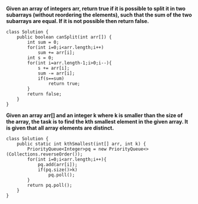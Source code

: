 **Given an array of integers arr, return true if it is possible to split it in two subarrays (without reordering the elements), such that the sum of the two subarrays are equal. If it is not possible then return false.**
```
class Solution {
    public boolean canSplit(int arr[]) {
        int sum = 0;
        for(int i=0;i<arr.length;i++)
            sum += arr[i];
        int s = 0;
        for(int i=arr.length-1;i>0;i--){
            s += arr[i];
            sum -= arr[i];
            if(s==sum)
                return true;
        }
        return false;
    }
}
```
**Given an array arr[] and an integer k where k is smaller than the size of the array, the task is to find the kth smallest element in the given array. It is given that all array elements are distinct.**
```
class Solution {
    public static int kthSmallest(int[] arr, int k) {
        PriorityQueue<Integer>pq = new PriorityQueue<>(Collections.reverseOrder());
        for(int i=0;i<arr.length;i++){
            pq.add(arr[i]);
            if(pq.size()>k)
                pq.poll();
        }
        return pq.poll();
    }
}
```
